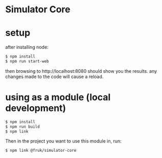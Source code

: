 # Simulator Core

# setup
after installing node:
```sh
$ npm install
$ npm run start-web
```
then browsing to http://localhost:8080 should show you the results. any changes made to the code will cause a reload.

# using as a module (local development)
```sh
$ npm install
$ npm run build
$ npm link
```

Then in the project you want to use this module in, run:

```sh
$ npm link @fruk/simulator-core
```